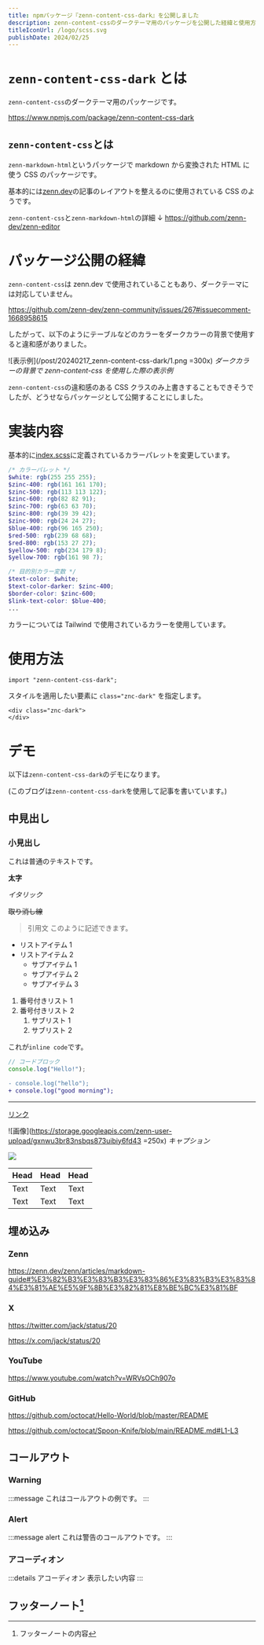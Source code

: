 ```yaml
---
title: npmパッケージ『zenn-content-css-dark』を公開しました
description: zenn-content-cssのダークテーマ用のパッケージを公開した経緯と使用方法をまとめています。
titleIconUrl: /logo/scss.svg
publishDate: 2024/02/25
---
```


# **`zenn-content-css-dark` とは**

`zenn-content-css`のダークテーマ用のパッケージです。

https://www.npmjs.com/package/zenn-content-css-dark

## **`zenn-content-css`とは**

`zenn-markdown-html`というパッケージで markdown から変換された HTML に使う CSS のパッケージです。

基本的には[zenn.dev](https://zenn.dev/)の記事のレイアウトを整えるのに使用されている CSS のようです。

`zenn-content-css`と`zenn-markdown-html`の詳細 ↓
https://github.com/zenn-dev/zenn-editor

# **パッケージ公開の経緯**

`zenn-content-css`は zenn.dev で使用されていることもあり、ダークテーマには対応していません。

https://github.com/zenn-dev/zenn-community/issues/267#issuecomment-1668958615

したがって、以下のようにテーブルなどのカラーをダークカラーの背景で使用すると違和感がありました。

![表示例](/post/20240217_zenn-content-css-dark/1.png =300x)
_ダークカラーの背景で zenn-content-css を使用した際の表示例_

`zenn-content-css`の違和感のある CSS クラスのみ上書きすることもできそうでしたが、どうせならパッケージとして公開することにしました。

# **実装内容**

基本的に[index.scss](https://github.com/zenn-dev/zenn-editor/blob/canary/packages/zenn-content-css/src/index.scss)に定義されているカラーパレットを変更しています。

```scss:index.scss
/* カラーパレット */
$white: rgb(255 255 255);
$zinc-400: rgb(161 161 170);
$zinc-500: rgb(113 113 122);
$zinc-600: rgb(82 82 91);
$zinc-700: rgb(63 63 70);
$zinc-800: rgb(39 39 42);
$zinc-900: rgb(24 24 27);
$blue-400: rgb(96 165 250);
$red-500: rgb(239 68 68);
$red-800: rgb(153 27 27);
$yellow-500: rgb(234 179 8);
$yellow-700: rgb(161 98 7);

/* 目的別カラー変数 */
$text-color: $white;
$text-color-darker: $zinc-400;
$border-color: $zinc-600;
$link-text-color: $blue-400;
...
```

カラーについては Tailwind で使用されているカラーを使用しています。

# **使用方法**

```tsx
import "zenn-content-css-dark";
```

スタイルを適用したい要素に `class="znc-dark"` を指定します。

```tsx
<div class="znc-dark">
</div>
```

# **デモ**

以下は`zenn-content-css-dark`のデモになります。

(このブログは`zenn-content-css-dark`を使用して記事を書いています。)

## 中見出し

### 小見出し

これは普通のテキストです。

**太字**

_イタリック_

~~取り消し線~~

> 引用文
> このように記述できます。

- リストアイテム 1
- リストアイテム 2
  - サブアイテム 1
  - サブアイテム 2
  * サブアイテム 3

1. 番号付きリスト 1
2. 番号付きリスト 2
   1. サブリスト 1
   2. サブリスト 2

これが`inline code`です。

<!-- TODO: ◯◯について追記する -->

```js:foo.js
// コードブロック
console.log("Hello!");
```

```diff js:sample.js
- console.log("hello");
+ console.log("good morning");
```

---

[リンク](https://zenn.dev)

![画像](https://storage.googleapis.com/zenn-user-upload/gxnwu3br83nsbqs873uibiy6fd43 =250x)
_キャプション_

[![](https://storage.googleapis.com/zenn-user-upload/gxnwu3br83nsbqs873uibiy6fd43)](https://zenn.dev)

| Head | Head | Head |
| ---- | ---- | ---- |
| Text | Text | Text |
| Text | Text | Text |

## 埋め込み

### Zenn

https://zenn.dev/zenn/articles/markdown-guide#%E3%82%B3%E3%83%B3%E3%83%86%E3%83%B3%E3%83%84%E3%81%AE%E5%9F%8B%E3%82%81%E8%BE%BC%E3%81%BF

### X

https://twitter.com/jack/status/20

https://x.com/jack/status/20

### YouTube

https://www.youtube.com/watch?v=WRVsOCh907o

### GitHub

https://github.com/octocat/Hello-World/blob/master/README

https://github.com/octocat/Spoon-Knife/blob/main/README.md#L1-L3

## コールアウト

### Warning

:::message
これはコールアウトの例です。
:::

### Alert

:::message alert
これは警告のコールアウトです。
:::

### アコーディオン

:::details アコーディオン
表示したい内容
:::

## フッターノート[^1]

[^1]: フッターノートの内容
